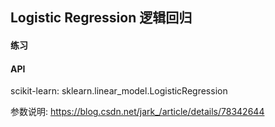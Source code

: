 ## Logistic Regression 逻辑回归

#### 练习

#### API

scikit-learn: sklearn.linear_model.LogisticRegression 

参数说明: https://blog.csdn.net/jark_/article/details/78342644
 
